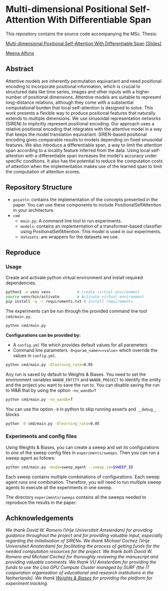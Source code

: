 # Multi-dimensional Positional Self-Attention With Differentiable Span

This repository contains the source code accompanying the MSc. Thesis:

[Multi-dimensional Positional Self-Attention With Differentiable Span](docs/MSc_Thesis_Multi_dimensional_Positional_Self_Attention_With_Differentiable_Span.pdf) [[Slides]](docs/MSc_Slides_Multi_dimensional_Positional_Self_Attention_With_Differentiable_Span.pdf)

[Meena Alfons](https://meenaalfons.com)

## Abstract

Attentive models are inherently permutation equivariant and need positional encoding to incorporate positional information, which is crucial to structured data like time series, images and other inputs with a higher number of positional dimensions. Attentive models are suitable to represent long-distance relations, although they come with a substantial computational burden that local self-attention is designed to solve. This work presents a flexible way to produce positional features that naturally extends to multiple dimensions. We use sinusoidal representation networks (SIREN) to implicitly represent positional encoding. Our approach uses a relative positional encoding that integrates with the attentive model in a way that keeps the model translation equivariant. SIREN-based positional encoding gives comparable results to models depending on fixed sinusoidal features. We also introduce a differentiable span, a way to limit the attention span according to a locality feature inferred from the data. Using local self-attention with a differentiable span increases the model's accuracy under specific conditions. It also has the potential to reduce the computation costs of attention when the implementation makes use of the learned span to limit the computation of attention scores.

## Repository Structure

- `posattn`: contains the implementation of the concepts presented in the paper. You can use these components to include PositionalSelfAttention in your architecture.
- `cmd`
  - `main.py`: A command line tool to run experiments.
  - `models`: contains an implementation of a transformer-based classifier using PositionalSelfAttention. This model is used in our experiments.
  - `datasets`: are wrappers for the datasets we use.

## Reproduce

### Usage

Create and activate python virtual environment and install required dependencies.

```sh
python3 -m venv venv            # Create virtual environment
source venv/bin/activate        # Activate virtual environment
pip install -q -r requirements.txt # Install requirements
```

The experiments can be run through the provided command line tool `cmd/main.py`.

```sh
python cmd/main.py
```

**Configurations can be provided by:**

- A `config.yml` file which provides default values for all parameters
- Command line parameters `-D<param_name>=<value>` which override the values in `config.yml`.

```sh
python cmd/main.py -Dlearning_rate=0.05
```

Any run is saved by default to Weights & Biases. You need to set the environment variables `WANDB_ENTITY` and `WANDB_PROJECT` to identify the entity and the project you want to save the run to. You can disable saving the run to W&B that by using the option `-no_wandb=T`

```sh
python cmd/main.py -no_wandb=T
```

You can use the option `-O` in python to skip running asserts and `__debug__` blocks

```sh
python -O cmd/main.py -Dlearning_rate=0.05
```

### Experiments and config files

Using Weights & Biases, you can create a sweep and set its configurations to one of the sweep config files in `experiments/sweeps`. Then you can run a sweep agent as follows:

```sh
python cmd/main.py -mode=sweep_agent --sweep_id=$SWEEP_ID
```

Each sweep contains multiple combinations of configurations. Each sweep agent runs one combination. Therefore, you will need to run multiple sweep agents to execute all the experiments in one sweep.

The directory `experiments/sweeps` contains all the sweeps needed to reproduce the results in the paper.

## Achknowledgements

_We thank David W. Romero (Vrije Universiteit Amsterdam) for providing guidance throughout the project and for providing valuable input, especially regarding the initialisation of SIRENs. We thank Michael Cochez (Vrije Universiteit Amsterdam) for facilitating the process of getting funds for the needed computation resources for the project. We thank both David W. Romero and Michael Cochez for thoroughly reviewing the manuscript and providing valuable comments. We thank VU Amsterdam for providing the funds to use the Lisa GPU Compute Cluster managed by SURF (the IT cooperation organisation of educational and research institutions in the Netherlands). We thank [Weights \& Biases](https://www.wandb.com) for providing the platform for experiment tracking._
